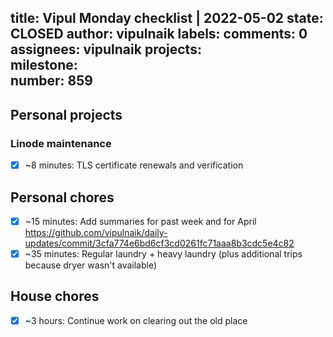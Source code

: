 title:	Vipul Monday checklist | 2022-05-02
state:	CLOSED
author:	vipulnaik
labels:	
comments:	0
assignees:	vipulnaik
projects:	
milestone:	
number:	859
--
## Personal projects

### Linode maintenance

- [x] ~8 minutes: TLS certificate renewals and verification

## Personal chores

- [x] ~15 minutes: Add summaries for past week and for April https://github.com/vipulnaik/daily-updates/commit/3cfa774e6bd6cf3cd0261fc71aaa8b3cdc5e4c82
- [x] ~35 minutes: Regular laundry + heavy laundry (plus additional trips because dryer wasn't available) 

## House chores

- [x] ~3 hours: Continue work on clearing out the old place
